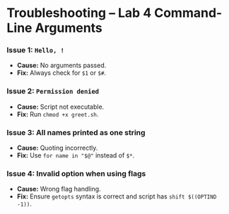 # Troubleshooting – Lab 4 Command-Line Arguments

### Issue 1: `Hello, !`
- **Cause:** No arguments passed.
- **Fix:** Always check for `$1` or `$#`.

### Issue 2: `Permission denied`
- **Cause:** Script not executable.
- **Fix:** Run `chmod +x greet.sh`.

### Issue 3: All names printed as one string
- **Cause:** Quoting incorrectly.
- **Fix:** Use `for name in "$@"` instead of `$*`.

### Issue 4: Invalid option when using flags
- **Cause:** Wrong flag handling.
- **Fix:** Ensure `getopts` syntax is correct and script has `shift $((OPTIND -1))`.
